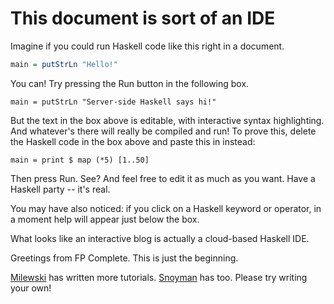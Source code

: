 # This document is sort of an IDE

Imagine if you could run Haskell code like this right in a document.

 
``` haskell
main = putStrLn "Hello!"
```

You can! Try pressing the Run button in the following box.


``` active haskell
main = putStrLn "Server-side Haskell says hi!"
```


But the text in the box above is editable, with interactive syntax highlighting. 
And whatever's there will really be compiled and run!
To prove this, delete the Haskell code in the box above and paste this in instead:

    main = print $ map (*5) [1..50]

Then press Run. See? And feel free to edit it as much as you want. Have a Haskell
party -- it's real.


You may have also noticed: 
if you click on a Haskell keyword or operator, in a moment help will appear just 
below the box.


What looks like an interactive blog is actually a cloud-based Haskell IDE.

Greetings from FP Complete. This is just the beginning.



[Milewski](http://haskell.fpcomplete.com/user/bartosz) has written more tutorials.
[Snoyman](http://haskell.fpcomplete.com/user/snoyberg) has too.
Please try writing your own!